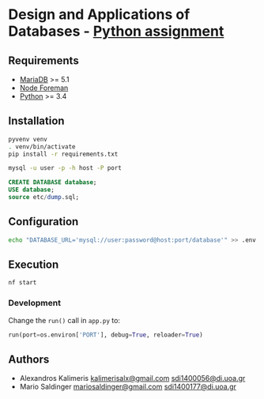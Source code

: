 # Design and Applications of Databases - [Python assignment](docs/Assignment.pdf)

## Requirements

- [MariaDB](https://mariadb.org/) >= 5.1
- [Node Foreman](https://strongloop.github.io/node-foreman/)
- [Python](https://www.python.org/) >= 3.4

## Installation

```sh
pyvenv venv
. venv/bin/activate
pip install -r requirements.txt

mysql -u user -p -h host -P port
```

```sql
CREATE DATABASE database;
USE database;
source etc/dump.sql;
```

## Configuration

```sh
echo "DATABASE_URL='mysql://user:password@host:port/database'" >> .env
```

## Execution

```sh
nf start
```

### Development

Change the `run()` call in `app.py` to:

```python
run(port=os.environ['PORT'], debug=True, reloader=True)
```

## Authors

- Alexandros Kalimeris <kalimerisalx@gmail.com> <sdi1400056@di.uoa.gr>
- Mario Saldinger <mariosaldinger@gmail.com> <sdi1400177@di.uoa.gr>
